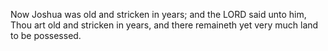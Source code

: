 Now Joshua was old and stricken in years; and the LORD said unto him, Thou art old and stricken in years, and there remaineth yet very much land to be possessed.
